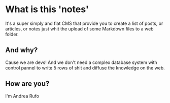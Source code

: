 # What is this 'notes'

It's a super simply and flat CMS that provide you to create a list of posts, or articles, or notes just whit the upload of some Markdown files to a web folder.

## And why?

Cause we are devs! And we don't need a complex database system with control pannel to write 5 rows of shit and diffuse the knowledge on the web.

## How are you?

I'm Andrea Rufo
